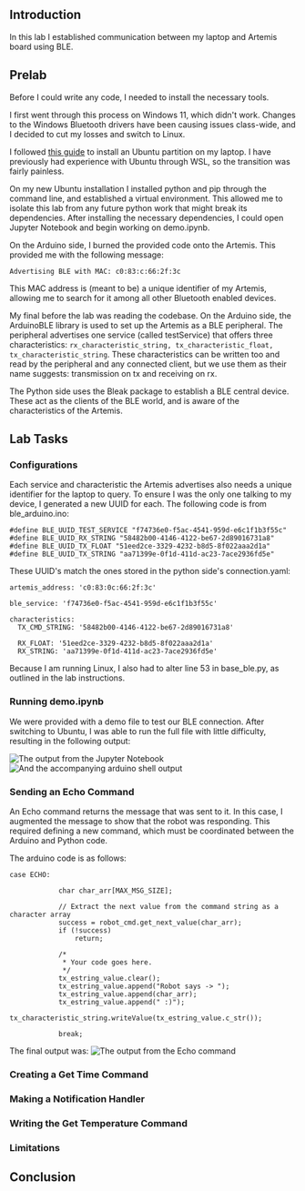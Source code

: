 ## Introduction

In this lab I established communication between my laptop and Artemis board using BLE.

## Prelab

Before I could write any code, I needed to install the necessary tools.

I first went through this process on Windows 11, which didn't work. Changes to the Windows Bluetooth drivers have been causing issues class-wide, and I decided to cut my losses and switch to Linux.

I followed [this guide](https://www.tomshardware.com/how-to/dual-boot-linux-and-windows-11) to install an Ubuntu partition on my laptop. I have previously had experience with Ubuntu through WSL, so the transition was fairly painless.

On my new Ubuntu installation I installed python and pip through the command line, and established a virtual environment. This allowed me to isolate this lab from any future python work that might break its dependencies. After installing the necessary dependencies, I could open Jupyter Notebook and begin working on demo.ipynb.

On the Arduino side, I burned the provided code onto the Artemis. This provided me with the following message:

```Advertising BLE with MAC: c0:83:c:66:2f:3c```

This MAC address is (meant to be) a unique identifier of my Artemis, allowing me to search for it among all other Bluetooth enabled devices.


My final before the lab was reading the codebase. On the Arduino side, the ArduinoBLE library is used to set up the Artemis as a BLE peripheral. The peripheral advertises one service (called testService) that offers three characteristics: `rx_characteristic_string, tx_characteristic_float, tx_characteristic_string`. These characteristics can be written too and read by the peripheral and any connected client, but we use them as their name suggests: transmission on tx and receiving on rx. 

The Python side uses the Bleak package to establish a BLE central device. These act as the clients of the BLE world, and is aware of the characteristics of the Artemis.

## Lab Tasks

### Configurations

Each service and characteristic the Artemis advertises also needs a unique identifier for the laptop to query. To ensure I was the only one talking to my device, I generated a new UUID for each. The following code is from ble_arduino.ino:

```
#define BLE_UUID_TEST_SERVICE "f74736e0-f5ac-4541-959d-e6c1f1b3f55c"
#define BLE_UUID_RX_STRING "58482b00-4146-4122-be67-2d89016731a8"
#define BLE_UUID_TX_FLOAT "51eed2ce-3329-4232-b8d5-8f022aaa2d1a"
#define BLE_UUID_TX_STRING "aa71399e-0f1d-411d-ac23-7ace2936fd5e"
```

These UUID's match the ones stored in the python side's connection.yaml:

```
artemis_address: 'c0:83:0c:66:2f:3c'

ble_service: 'f74736e0-f5ac-4541-959d-e6c1f1b3f55c'

characteristics:
  TX_CMD_STRING: '58482b00-4146-4122-be67-2d89016731a8'

  RX_FLOAT: '51eed2ce-3329-4232-b8d5-8f022aaa2d1a'
  RX_STRING: 'aa71399e-0f1d-411d-ac23-7ace2936fd5e'
```

Because I am running Linux, I also had to alter line 53 in base_ble.py, as outlined in the lab instructions.

### Running demo.ipynb

We were provided with a demo file to test our BLE connection. After switching to Ubuntu, I was able to run the full file with little difficulty, resulting in the following output:

![The output from the Jupyter Notebook](./assets/demo_start_py.png)
![And the accompanying arduino shell output](./assets/demo_start_arduino.png)

### Sending an Echo Command

An Echo command returns the message that was sent to it. In this case, I augmented the message to show that the robot was responding. This required defining a new command, which must be coordinated between the Arduino and Python code.

The arduino code is as follows:
``` 
case ECHO:

            char char_arr[MAX_MSG_SIZE];

            // Extract the next value from the command string as a character array
            success = robot_cmd.get_next_value(char_arr);
            if (!success)
                return;

            /*
             * Your code goes here.
             */
            tx_estring_value.clear();
            tx_estring_value.append("Robot says -> ");
            tx_estring_value.append(char_arr);
            tx_estring_value.append(" :)");
            tx_characteristic_string.writeValue(tx_estring_value.c_str());             
            
            break;
```

The final output was:
![The output from the Echo command](./assets/echo.png)

### Creating a Get Time Command

### Making a Notification Handler

### Writing the Get Temperature Command

### Limitations

## Conclusion